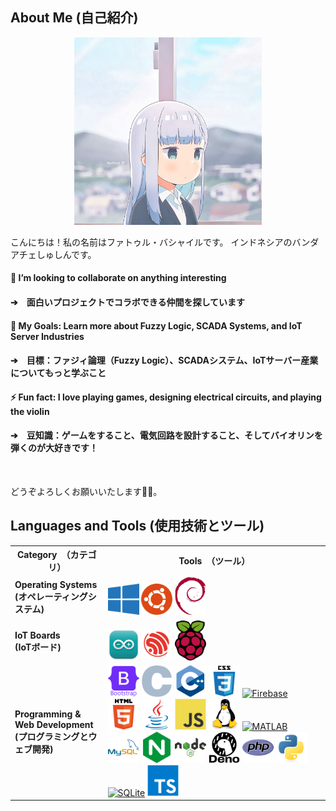 ## About Me (自己紹介)

<p align="center">
  <img src="img/image-ping.jpg" alt="Profile Picture" width="300">
</p>

<p>
こんにちは！私の名前はファトゥル・バシャイルです。
インドネシアのバンダアチェしゅしんです。
</p>

#### 👯 I’m looking to collaborate on anything interesting 
#### ➔　面白いプロジェクトでコラボできる仲間を探しています
#### 🥅 My Goals: Learn more about Fuzzy Logic, SCADA Systems, and IoT Server Industries 
#### ➔　目標：ファジィ論理（Fuzzy Logic）、SCADAシステム、IoTサーバー産業についてもっと学ぶこと
#### ⚡ Fun fact: I love playing games, designing electrical circuits, and playing the violin 
#### ➔　豆知識：ゲームをすること、電気回路を設計すること、そしてバイオリンを弾くのが大好きです！

<br>
<p>どうぞよろしくお願いいたします🙏🏻。</p>

## Languages and Tools (使用技術とツール)

<table>
  <tr>
    <th>Category　（カテゴリ）</th>
    <th>Tools　（ツール）</th>
  </tr>
  <tr>
    <td><b>Operating Systems <br>(オペレーティングシステム)</b></td>
    <td>
      <a href="https://microsoft.com/en-us/software-download/windows10" target="-blank"><img src="img/windows-10-icon-seeklogo.png" alt="Windows" width="50"></a>
      <a href="https://ubuntu.com" target="-blank"><img src="img/ubuntu-seeklogo.svg" alt="Ubuntu" width="50"></a>
      <a href="https://www.debian.org/" target="-blank"><img src="img/debian-seeklogo.svg" alt="Debian" width="50"></a>
    </td>
  </tr>
  <tr>
    <td><b>IoT Boards <br>(IoTボード)</b></td>
    <td>
      <a href="https://www.arduino.cc/" target="-blank"><img src="img/arduino-ide-seeklogo.svg" alt="Arduino" width="50"></a>
      <a href="https://www.espressif.com/" target="-blank"><img src="img/espressif-systems-seeklogo.svg" width="50"></a>
      <a href="https://raspberrypi.com" target="-blank"><img src="img/raspberry-pi-seeklogo.svg" alt="RaspberryPi" width="50"></a>
    </td>
  </tr>
  <tr>
    <td><b>Programming & Web Development <br> (プログラミングとウェブ開発)</b></td>
    <td>
      <a href="https://getbootstrap.com" target="-blank"><img src="https://raw.githubusercontent.com/devicons/devicon/master/icons/bootstrap/bootstrap-plain-wordmark.svg" alt="Bootstrap" width="50"></a>
      <a href="https://www.cprogramming.com/" target="-blank"><img src="https://raw.githubusercontent.com/devicons/devicon/master/icons/c/c-original.svg" alt="C" width="50"></a>
      <a href="https://www.w3schools.com/cpp/" target="-blank"><img src="https://raw.githubusercontent.com/devicons/devicon/master/icons/cplusplus/cplusplus-original.svg" alt="C++" width="50"></a>
      <a href="https://www.w3schools.com/css/" target="-blank"><img src="https://raw.githubusercontent.com/devicons/devicon/master/icons/css3/css3-original-wordmark.svg" alt="CSS3" width="50"></a>
      <a href="https://firebase.google.com/" target="-blank"><img src="https://www.vectorlogo.zone/logos/firebase/firebase-icon.svg" alt="Firebase" width="50"></a>
      <a href="https://www.w3schools.com/html/" target="-blank"><img src="https://raw.githubusercontent.com/devicons/devicon/master/icons/html5/html5-original-wordmark.svg" alt="HTML5" width="50"></a>
      <a href="https://www.java.com" target="-blank"><img src="https://raw.githubusercontent.com/devicons/devicon/master/icons/java/java-original.svg" alt="Java" width="50"></a>
      <a href="https://developer.mozilla.org/en-US/docs/Web/JavaScript" target="-blank"><img src="https://raw.githubusercontent.com/devicons/devicon/master/icons/javascript/javascript-original.svg" alt="JavaScript" width="50"></a>
      <a href="https://www.linux.org/" target="-blank"><img src="https://raw.githubusercontent.com/devicons/devicon/master/icons/linux/linux-original.svg" alt="Linux" width="50"></a>
      <a href="https://www.mathworks.com/" target="-blank"><img src="https://upload.wikimedia.org/wikipedia/commons/2/21/Matlab_Logo.png" alt="MATLAB" width="50"></a>
      <a href="https://www.mysql.com/" target="-blank"><img src="https://raw.githubusercontent.com/devicons/devicon/master/icons/mysql/mysql-original-wordmark.svg" alt="MySQL" width="50"></a>
      <a href="https://www.nginx.com" target="-blank"><img src="https://raw.githubusercontent.com/devicons/devicon/master/icons/nginx/nginx-original.svg" alt="Nginx" width="50"></a>
      <a href="https://nodejs.org" target="-blank"><img src="https://raw.githubusercontent.com/devicons/devicon/master/icons/nodejs/nodejs-original-wordmark.svg" alt="Node.js" width="50"></a>
      <a href="https://deno.com" target="-blank"><img src="https://raw.githubusercontent.com/devicons/devicon/master/icons/denojs/denojs-original-wordmark.svg" alt="Deno" width="50"></a>
      <a href="https://www.php.net" target="-blank"><img src="https://raw.githubusercontent.com/devicons/devicon/master/icons/php/php-original.svg" alt="PHP" width="50"></a>
      <a href="https://www.python.org" target="-blank"><img src="https://raw.githubusercontent.com/devicons/devicon/master/icons/python/python-original.svg" alt="Python" width="50"></a>
      <a href="https://www.sqlite.org/" target="-blank"><img src="https://www.vectorlogo.zone/logos/sqlite/sqlite-icon.svg" alt="SQLite" width="50"></a>
      <a href="https://www.typescriptlang.org/" target="-blank"><img src="https://raw.githubusercontent.com/devicons/devicon/master/icons/typescript/typescript-original.svg" alt="TypeScript" width="50"></a>
    </td>
  </tr>
</table>
